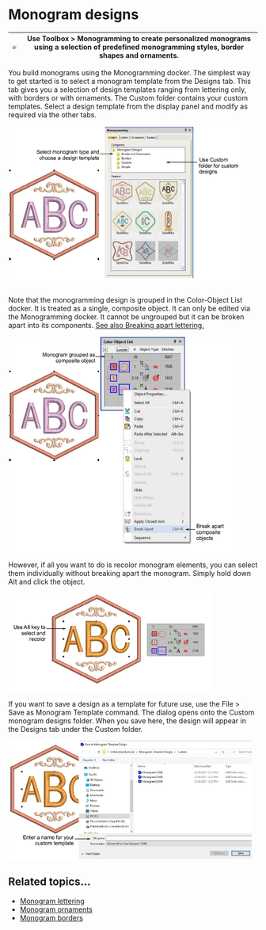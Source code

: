 # Monogram designs

| ![Monogramming.png](assets/Monogramming.png) | Use Toolbox > Monogramming to create personalized monograms using a selection of predefined monogramming styles, border shapes and ornaments. |
| -------------------------------------------- | --------------------------------------------------------------------------------------------------------------------------------------------- |

You build monograms using the Monogramming docker. The simplest way to get started is to select a monogram template from the Designs tab. This tab gives you a selection of design templates ranging from lettering only, with borders or with ornaments. The Custom folder contains your custom templates. Select a design template from the display panel and modify as required via the other tabs.

![lettering_monograms00001.png](assets/lettering_monograms00001.png)

Note that the monogramming design is grouped in the Color-Object List docker. It is treated as a single, composite object. It can only be edited via the Monogramming docker. It cannot be ungrouped but it can be broken apart into its components. [See also Breaking apart lettering.](../lettering_edit/Breaking_apart_lettering)

![lettering_monograms00004.png](assets/lettering_monograms00004.png)

However, if all you want to do is recolor monogram elements, you can select them individually without breaking apart the monogram. Simply hold down Alt and click the object.

![MonogramTemplate3.png](assets/MonogramTemplate3.png)

If you want to save a design as a template for future use, use the File > Save as Monogram Template command. The dialog opens onto the Custom monogram designs folder. When you save here, the design will appear in the Designs tab under the Custom folder.

![lettering_monograms00009.png](assets/lettering_monograms00009.png)

## Related topics...

- [Monogram lettering](Monogram_lettering)
- [Monogram ornaments](Monogram_ornaments)
- [Monogram borders](Monogram_borders)
